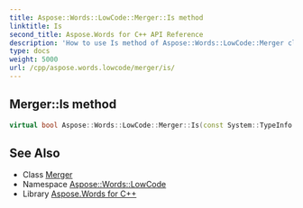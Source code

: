 ```yaml
---
title: Aspose::Words::LowCode::Merger::Is method
linktitle: Is
second_title: Aspose.Words for C++ API Reference
description: 'How to use Is method of Aspose::Words::LowCode::Merger class in C++.'
type: docs
weight: 5000
url: /cpp/aspose.words.lowcode/merger/is/
---
```

## Merger::Is method




```cpp
virtual bool Aspose::Words::LowCode::Merger::Is(const System::TypeInfo &target) const override
```

## See Also

* Class [Merger](../)
* Namespace [Aspose::Words::LowCode](../../)
* Library [Aspose.Words for C++](../../../)
